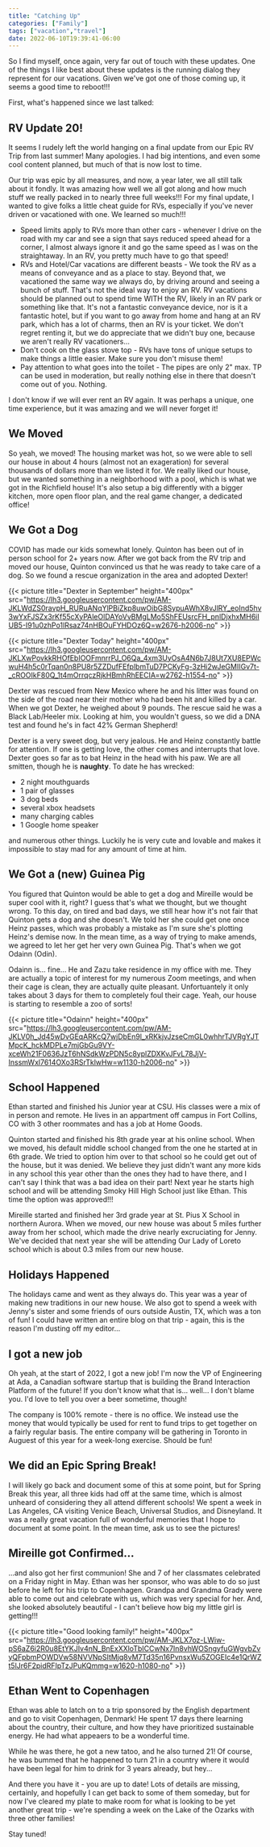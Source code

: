 ```yaml
---
title: "Catching Up"
categories: ["Family"]
tags: ["vacation","travel"]
date: 2022-06-10T19:39:41-06:00
---
```

So I find myself, once again, very far out of touch with these updates. One of the things I like best about these updates is the running dialog they represent for our vacations. Given we've got one of those coming up, it seems a good time to reboot!!!

First, what's happened since we last talked:

## RV Update 20!
It seems I rudely left the world hanging on a final update from our Epic RV Trip from last summer! Many apologies. I had big intentions, and even some cool content planned, but much of that is now lost to time.

Our trip was epic by all measures, and now, a year later, we all still talk about it fondly. It was amazing how well we all got along and how much stuff we really packed in to nearly three full weeks!!! For my final update, I wanted to give folks a little cheat guide for RVs, especially if you've never driven or vacationed with one. We learned so much!!!

* Speed limits apply to RVs more than other cars - whenever I drive on the road with my car and see a sign that says reduced speed ahead for a corner, I almost always ignore it and go the same speed as I was on the straightaway. In an RV, you pretty much have to go that speed!
* RVs and Hotel/Car vacations are different beasts - We took the RV as a means of conveyance and as a place to stay. Beyond that, we vacationed the same way we always do, by driving around and seeing a bunch of stuff. That's not the ideal way to enjoy an RV. RV vacations should be planned out to spend time WITH the RV, likely in an RV park or something like that. It's not a fantastic conveyance device, nor is it a fantastic hotel, but if you want to go away from home and hang at an RV park, which has a lot of charms, then an RV is your ticket. We don't regret renting it, but we do appreciate that we didn't buy one, because we aren't really RV vacationers...
* Don't cook on the glass stove top - RVs have tons of unique setups to make things a little easier. Make sure you don't misuse them!
* Pay attention to what goes into the toilet - The pipes are only 2" max. TP can be used in moderation, but really nothing else in there that doesn't come out of you. Nothing.

I don't know if we will ever rent an RV again. It was perhaps a unique, one time experience, but it was amazing and we will never forget it!

## We Moved
So yeah, we moved! The housing market was hot, so we were able to sell our house in about 4 hours (almost not an exageration) for several thousands of dollars more than we listed it for. We really liked our house, but we wanted something in a neighborhood with a pool, which is what we got in the Richfield house! It's also setup a big differently with a bigger kitchen, more open floor plan, and the real game changer, a dedicated office!

## We Got a Dog
COVID has made our kids somewhat lonely. Quinton has been out of in person school for 2+ years now. After we got back from the RV trip and moved our house, Quinton convinced us that he was ready to take care of a dog. So we found a rescue organization in the area and adopted Dexter!

{{< picture title="Dexter in September" height="400px" src="https://lh3.googleusercontent.com/pw/AM-JKLWdZS0ravpH_RURuANqYlPBiZkp8uwOibG8SypuAWhX8vJlRY_eoInd5hv3wYxFJSZx3rKf55cXyPAleOlDAYoVvBMgLMo5ShFEUsrcFH_pnlDjxhxMH6iIUB5-I91u0zhPo1lRsaz74nHBOuFYHDOz6Q=w2676-h2006-no" >}}

{{< picture title="Dexter Today" height="400px" src="https://lh3.googleusercontent.com/pw/AM-JKLXwPovkkRHOfEbIOOFmnrrPJ_O6Qa_4xm3UyOsA4N6b7J8Ut7XU8EPWcwuH4h5c0rTqan0n8PU8r5ZZDufFEfplbmTuD7PCKyFg-3zHi2wJeGMIIGv7t-_cROOIkF80Q_1t4mOrrqczRjkHBmhRhEECIA=w2762-h1554-no" >}}

Dexter was rescued from New Mexico where he and his litter was found on the side of the road near their mother who had been hit and killed by a car. When we got Dexter, he weighed about 9 pounds. The rescue said he was a Black Lab/Heeler mix. Looking at him, you wouldn't guess, so we did a DNA test and found he's in fact 42% German Shepherd!

Dexter is a very sweet dog, but very jealous. He and Heinz constantly battle for attention. If one is getting love, the other comes and interrupts that love. Dexter goes so far as to bat Heinz in the head with his paw. We are all smitten, though he is **naughty**. To date he has wrecked:

* 2 night mouthguards
* 1 pair of glasses
* 3 dog beds
* several xbox headsets
* many charging cables
* 1 Google home speaker

and numerous other things. Luckily he is very cute and lovable and makes it impossible to stay mad for any amount of time at him.

## We Got a (new) Guinea Pig
You figured that Quinton would be able to get a dog and Mireille would be super cool with it, right? I guess that's what we thought, but we thought wrong. To this day, on tired and bad days, we still hear how it's not fair that Quinton gets a dog and she doesn't. We told her she could get one once Heinz passes, which was probably a mistake as I'm sure she's plotting Heinz's demise now. In the mean time, as a way of trying to make amends, we agreed to let her get her very own Guinea Pig. That's when we got Odainn (Odin).

Odainn is... fine... He and Zazu take residence in my office with me. They are actually a topic of interest for my numerous Zoom meetings, and when their cage is clean, they are actually quite pleasant. Unfortuantely it only takes about 3 days for them to completely foul their cage. Yeah, our house is starting to resemble a zoo of sorts!

{{< picture title="Odainn" height="400px" src="https://lh3.googleusercontent.com/pw/AM-JKLV0h_Jd45wDvGEqARKcQ7wjDbEn9l_xRKkjvJzseCmGL0whhrTJVRgYJTMpcK_hckMDPLe7mjGbGu9VY-xceWh21F0636JzT6hNSdkWzPDN5c8yplZDXKvJFvL78JjV-InssmWxl7614OXo3RSrTklwHw=w1130-h2006-no" >}}

## School Happened
Ethan started and finished his Junior year at CSU. His classes were a mix of in person and remote. He lives in an appartment off campus in Fort Collins, CO with 3 other roommates and has a job at Home Goods.

Quinton started and finished his 8th grade year at his online school. When we moved, his default middle school changed from the one he started at in 6th grade. We tried to option him over to that school so he could get out of the house, but it was denied. We believe they just didn't want any more kids in any school this year other than the ones they had to have there, and I can't say I think that was a bad idea on their part! Next year he starts high school and will be attending Smoky Hill High School just like Ethan. This time the option was approved!!!

Mireille started and finished her 3rd grade year at St. Pius X School in northern Aurora. When we moved, our new house was about 5 miles further away from her school, which made the drive nearly excruciating for Jenny. We've decided that next year she will be attending Our Lady of Loreto school which is about 0.3 miles from our new house. 

## Holidays Happened
The holidays came and went as they always do. This year was a year of making new traditions in our new house. We also got to spend a week with Jenny's sister and some friends of ours outside Austin, TX, which was a ton of fun! I could have written an entire blog on that trip - again, this is the reason I'm dusting off my editor...

## I got a new job
Oh yeah, at the start of 2022, I got a new job! I'm now the VP of Engineering at Ada, a Canadian software startup that is building the Brand Interaction Platform of the future! If you don't know what that is... well... I don't blame you. I'd love to tell you over a beer sometime, though!

The company is 100% remote - there is no office. We instead use the money that would typically be used for rent to fund trips to get together on a fairly regular basis. The entire company will be gathering in Toronto in Auguest of this year for a week-long exercise. Should be fun!

## We did an Epic Spring Break!
I will likely go back and document some of this at some point, but for Spring Break this year, all three kids had off at the same time, which is almost unheard of considering they all attend different schools! We spent a week in Las Angeles, CA visiting Venice Beach, Universal Studios, and Disneyland. It was a really great vacation full of wonderful memories that I hope to document at some point. In the mean time, ask us to see the pictures!

## Mireille got Confirmed...
...and also got her first communion! She and 7 of her classmates celebrated on a Friday night in May. Ethan was her sponsor, who was able to do so just before he left for his trip to Copenhagen. Grandpa and Grandma Grady were able to come out and celebrate with us, which was very special for her. And, she looked absolutely beautiful - I can't believe how big my little girl is getting!!!

{{< picture title="Good looking family!" height="400px" src="https://lh3.googleusercontent.com/pw/AM-JKLX7oz-LWiw-pS6aZ6i2R0u8EtYKJIv4nN_BnExXXloTbICCwNx7In8vhWOSngyfuGWgvbZvyQFpbmPOWDVw58NVVNpSItMjq8vM7Td35n16PvnsxWu5ZOGEIc4e1QrWZt5lJr6F2pidRFIpTzJPuKQmmg=w1620-h1080-no" >}}

## Ethan Went to Copenhagen
Ethan was able to latch on to a trip sponsored by the English department and go to visit Copenhagen, Denmark! He spent 17 days there learning about the country, their culture, and how they have prioritized sustainable energy. He had what appeaers to be a wonderful time.

While he was there, he got a new tatoo, and he also turned 21! Of course, he was bummed that he happened to turn 21 in a country where it would have been legal for him to drink for 3 years already, but hey...

And there you have it - you are up to date! Lots of details are missing, certainly, and hopefully I can get back to some of them someday, but for now I've cleared my plate to make room for what is looking to be yet another great trip - we're spending a week on the Lake of the Ozarks with three other families! 

Stay tuned!
